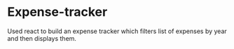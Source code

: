 # Expense-tracker
Used react to build an expense tracker which filters list of expenses by year and then displays them.
